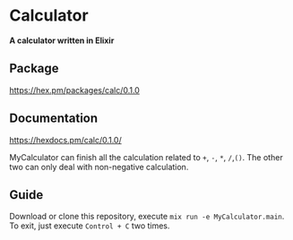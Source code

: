 # Calculator

**A calculator written in Elixir**

## Package
https://hex.pm/packages/calc/0.1.0

## Documentation
https://hexdocs.pm/calc/0.1.0/

MyCalculator can finish all the calculation related to `+`, `-`, `*`, `/`,`()`.
The other two can only deal with non-negative calculation.

## Guide
Download or clone this repository, execute `mix run -e MyCalculator.main`. To exit, just
execute `Control + C` two times.
